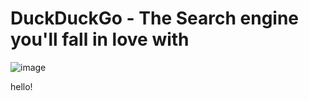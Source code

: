 # DuckDuckGo - The Search engine you'll fall in love with

![image](http://afterishtar.pl/images/100x100.gif)

hello!
